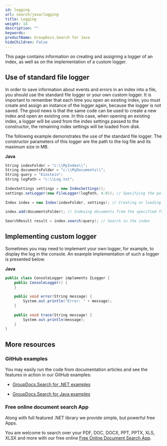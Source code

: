 ```yaml
---
id: logging
url: search/java/logging
title: Logging
weight: 14
description: ""
keywords: 
productName: GroupDocs.Search for Java
hideChildren: False
---
```

This page contains information on creating and assigning a logger of an index, as well as on the implementation of a custom logger.

## Use of standard file logger

In order to save information about events and errors in an index into a file, you should use the standard file logger or your own custom logger. It is important to remember that each time you open an existing index, you must create and assign an instance of the logger again, because the logger is not saved. The good news is that the same code can be used to create a new index and open an existing one. In this case, when opening an existing index, a logger will be used from the index settings passed to the constructor, the remaining index settings will be loaded from disk.

The following example demonstrates the use of the standard file logger. The constructor parameters of this logger are the path to the log file and its maximum size in MB.

**Java**

```csharp
String indexFolder = "c:\\MyIndex\\";
String documentsFolder = "c:\\MyDocuments\\";
String query = "Einstein";
String logPath = "c:\\Log.txt";
 
IndexSettings settings = new IndexSettings();
settings.setLogger(new FileLogger(logPath, 4.0)); // Specifying the path to the log file and a maximum length of 4 MB
 
Index index = new Index(indexFolder, settings); // Creating or loading an index from the specified folder
 
index.add(documentsFolder); // Indexing documents from the specified folder
 
SearchResult result = index.search(query); // Search in the index
```

## Implementing custom logger

Sometimes you may need to implement your own logger, for example, to display the log in the console. An example implementation of such a logger is presented below.

**Java**

```csharp
public class ConsoleLogger implements ILogger {
    public ConsoleLogger() {
    }
 
    public void error(String message) {
        System.out.println("Error: " + message);
    }
 
    public void trace(String message) {
        System.out.println(message);
    }
}
```

## More resources

### GitHub examples

You may easily run the code from documentation articles and see the features in action in our GitHub examples:

*   [GroupDocs.Search for .NET examples](https://github.com/groupdocs-search/GroupDocs.Search-for-.NET)
    
*   [GroupDocs.Search for Java examples](https://github.com/groupdocs-search/GroupDocs.Search-for-Java)
    

### Free online document search App

Along with full featured .NET library we provide simple, but powerful free Apps.

You are welcome to search over your PDF, DOC, DOCX, PPT, PPTX, XLS, XLSX and more with our free online [Free Online Document Search App](https://products.groupdocs.app/search).
